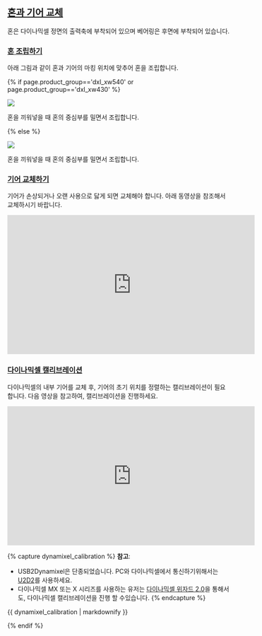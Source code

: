 ## [혼과 기어 교체](#혼과-기어-교체)

혼은 다이나믹셀 정면의 출력축에 부착되어 있으며 베어링은 후면에 부착되어 있습니다.

### [혼 조립하기](#혼-조립하기)

아래 그림과 같이 혼과 기어의 마킹 위치에 맞추어 혼을 조립합니다.

{% if page.product_group=='dxl_xw540' or page.product_group=='dxl_xw430' %}

![](/assets/images/dxl/x/xw/xw540_marking.png)

혼을 끼워넣을 때 혼의 중심부를 밀면서 조립합니다.

{% else %}

![](/assets/images/dxl/x/x430_marking.png)

혼을 끼워넣을 때 혼의 중심부를 밀면서 조립합니다.

### [기어 교체하기](#기어-교체하기)

기어가 손상되거나 오랜 사용으로 닳게 되면 교체해야 합니다.
아래 동영상을 참조해서 교체하시기 바랍니다.

<iframe width="560" height="315" src="https://www.youtube.com/embed/wKxcZNMrrCQ" frameborder="0" allow="autoplay; encrypted-media" allowfullscreen></iframe>

### [다이나믹셀 캘리브레이션](#다이나믹셀-캘리브레이션)

다이나믹셀의 내부 기어를 교체 후, 기어의 초기 위치를 정렬하는 캘리브레이션이 필요합니다. 다음 영상을 참고하여, 캘리브레이션을 진행하세요.

<iframe width="560" height="315" src="https://www.youtube.com/embed/uK--PBy88Mo" frameborder="0" allow="accelerometer; autoplay; clipboard-write; encrypted-media; gyroscope; picture-in-picture" allowfullscreen></iframe>

{% capture dynamixel_calibration %}
**참고**: 
- USB2Dynamixel은 단종되었습니다. PC와 다이나믹셀에서 통신하기위해서는 [U2D2](https://emanual.robotis.com/docs/kr/parts/interface/u2d2/)를 사용하세요.
- 다이나믹셀 MX 또는 X 시리즈를 사용하는 유저는 [다이나믹셀 위자드 2.0](https://emanual.robotis.com/docs/kr/software/dynamixel/dynamixel_wizard2/#캘리브레이션)을 통해서도, 다이나믹셀 캘리브레이션을 진행 할 수있습니다. 
{% endcapture %}

<div class="notice">{{ dynamixel_calibration | markdownify }}</div>

{% endif %}
